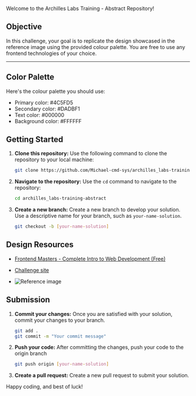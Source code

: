 Welcome to the Archilles Labs Training - Abstract Repository!

## Objective
In this challenge, your goal is to replicate the design showcased in the reference image using the provided colour palette. You are free to use any frontend technologies of your choice.

---

## Color Palette
Here's the colour palette you should use:

- Primary color: #4C5FD5
- Secondary color: #DADBF1
- Text color: #000000
- Background color: #FFFFFF

## Getting Started

1. **Clone this repository:** Use the following command to clone the repository to your local machine:
   ```bash
   git clone https://github.com/Michael-cmd-sys/archilles_labs-training_abstract.git
   ```
2. **Navigate to the repository:** Use the `cd` command to navigate to the repository:
   ```bash
   cd archilles_labs-training-abstract
   ```
3. **Create a new branch:** Create a new branch to develop your solution. Use a descriptive name for your branch, such as `your-name-solution`.
   ```bash
   git checkout -b [your-name-solution]
   ```

## Design Resources

- [Frontend Masters - Complete Intro to Web Development (Free)](https://frontendmasters.com/beginners-guide-to-web-dev/)
- [Challenge site](https://www.frontendpractice.com/projects/abstract)

- ![Reference image](https://www.frontendpractice.com/_next/image?url=%2Ffullsize%2FC2-abstract.png&w=1200&q=90)

## Submission

1. **Commit your changes:** Once you are satisfied with your solution, commit your changes to your branch.
   ```bash
   git add .
   git commit -m "Your commit message"
   ```
2. **Push your code:** After committing the changes, push your code to the origin branch
   ```bash
   git push origin [your-name-solution]
   ```  
3. **Create a pull request:** Create a new pull request to submit your solution.

Happy coding, and best of luck!
